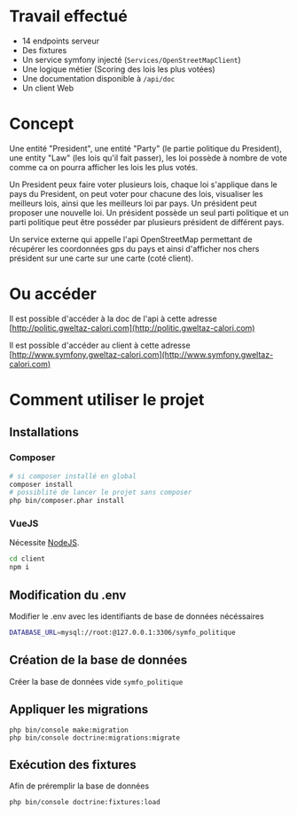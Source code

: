 # Travail effectué

- 14 endpoints serveur
- Des fixtures
- Un service symfony injecté (`Services/OpenStreetMapClient`)
- Une logique métier (Scoring des lois les plus votées)
- Une documentation disponible à `/api/doc`
- Un client Web

# Concept

Une entité "President", une entité "Party" (le partie politique du President), une entity "Law" (les lois qu'il fait passer), les loi possède à nombre de vote comme ca on pourra afficher les lois les plus votés.

Un President peux faire voter plusieurs lois, chaque loi s'applique dans le pays du President, on peut voter pour chacune des lois, visualiser les meilleurs lois, ainsi que les meilleurs loi par pays. Un président peut proposer une nouvelle loi. Un président possède un seul parti politique et un parti politique peut être posséder par plusieurs président de différent pays.

Un service externe qui appelle l'api OpenStreetMap permettant de récupérer les coordonnées gps du pays et ainsi d'afficher nos chers président sur une carte sur une carte (coté client).

# Ou accéder

Il est possible d'accéder à la doc de l'api à cette adresse [http://politic.gweltaz-calori.com](http://politic.gweltaz-calori.com)


Il est possible d'accéder au client à cette adresse [http://www.symfony.gweltaz-calori.com](http://www.symfony.gweltaz-calori.com)

# Comment utiliser le projet

## Installations

### Composer
```bash
# si composer installé en global
composer install
# possiblité de lancer le projet sans composer
php bin/composer.phar install
```

### VueJS
Nécessite [NodeJS](https://nodejs.org/en/).
```bash
cd client
npm i
```

## Modification du .env

Modifier le .env avec les identifiants de base de données nécéssaires

```bash
DATABASE_URL=mysql://root:@127.0.0.1:3306/symfo_politique
```

## Création de la base de données

Créer la base de données vide `symfo_politique`

## Appliquer les migrations

```
php bin/console make:migration
php bin/console doctrine:migrations:migrate
```

## Exécution des fixtures

Afin de préremplir la base de données

```bash
php bin/console doctrine:fixtures:load
```


